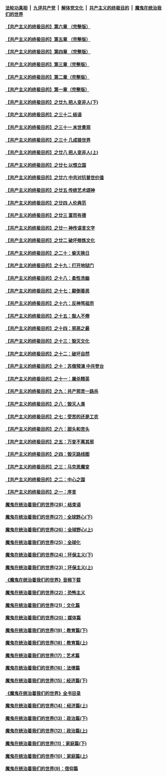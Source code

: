 ####  [法轮功真相](../../../../basic/blob/master/README.md?t=05032001) &nbsp;|&nbsp; [九评共产党](../../../../9ping.md/blob/master/README.md?t=05032001) &nbsp;|&nbsp; [解体党文化](../../../../jtdwh.md/blob/master/README.md?t=05032001)  &nbsp;|&nbsp; [共产主义的终极目的](../../../../gczydzjmd.md/blob/master/README.md?t=05032001) &nbsp;|&nbsp; [魔鬼在统治我们的世界](../../../../mgztzwmdsj.md/blob/master/README.md?t=05032001) 

#### [【共产主义的终极目的】第六章 （完整版）](../pages/nsc422/n11428913.md?t=05032001) 

#### [【共产主义的终极目的】第五章 （完整版）](../pages/nsc422/n11428912.md?t=05032001) 

#### [【共产主义的终极目的】第四章 （完整版）](../pages/nsc422/n11428907.md?t=05032001) 

#### [【共产主义的终极目的】第三章（完整版）](../pages/nsc422/n11428848.md?t=05032001) 

#### [【共产主义的终极目的】第二章（完整版）](../pages/nsc422/n11428831.md?t=05032001) 

#### [【共产主义的终极目的】第一章（完整版）](../pages/nsc422/n11417651.md?t=05032001) 

#### [【共产主义的终极目的】之廿九 把人变非人(下)](../pages/nsc422/n11344140.md?t=05032001) 

#### [【共产主义的终极目的】之三十二 结语](../pages/nsc422/n11360535.md?t=05032001) 

#### [【共产主义的终极目的】之三十一 末世景观](../pages/nsc422/n11351129.md?t=05032001) 

#### [【共产主义的终极目的】之三十 几成狼世界](../pages/nsc422/n11348280.md?t=05032001) 

#### [【共产主义的终极目的】之廿八 把人变非人(上)](../pages/nsc422/n11340492.md?t=05032001) 

#### [【共产主义的终极目的】之廿七 以恨立国](../pages/nsc422/n11336944.md?t=05032001) 

#### [【共产主义的终极目的】之廿六 中共对抗普世价值](../pages/nsc422/n11324785.md?t=05032001) 

#### [【共产主义的终极目的】之廿五 传统艺术颂神](../pages/nsc422/n11296396.md?t=05032001) 

#### [【共产主义的终极目的】之廿四 人伦典范](../pages/nsc422/n11296397.md?t=05032001) 

#### [【共产主义的终极目的】之廿三 富而有德](../pages/nsc422/n11283598.md?t=05032001) 

#### [【共产主义的终极目的】之廿一 神传语言文字](../pages/nsc422/n11263265.md?t=05032001) 

#### [【共产主义的终极目的】之廿二 破坏修炼文化](../pages/nsc422/n11245728.md?t=05032001) 

#### [【共产主义的终极目的】之二十：偷天换日](../pages/nsc422/n11238846.md?t=05032001) 

#### [【共产主义的终极目的】之十九：打开地狱门](../pages/nsc422/n11206376.md?t=05032001) 

#### [【共产主义的终极目的】之十八：柔性洗脑](../pages/nsc422/n11199994.md?t=05032001) 

#### [【共产主义的终极目的】之十七：颠倒善恶](../pages/nsc422/n11179782.md?t=05032001) 

#### [【共产主义的终极目的】之十六：反神骂祖宗](../pages/nsc422/n11166798.md?t=05032001) 

#### [【共产主义的终极目的】之十五：毁人不倦](../pages/nsc422/n11166792.md?t=05032001) 

#### [【共产主义的终极目的】之十四：邪恶之最](../pages/nsc422/n11150249.md?t=05032001) 

#### [【共产主义的终极目的】之十三：毁灭文化](../pages/nsc422/n11135227.md?t=05032001) 

#### [【共产主义的终极目的】之十二：破坏自然](../pages/nsc422/n11135214.md?t=05032001) 

#### [【共产主义的终极目的】之十：苏俄预演 中共登台](../pages/nsc422/n11118424.md?t=05032001) 

#### [【共产主义的终极目的】之十一：屠杀精英](../pages/nsc422/n11118442.md?t=05032001) 

#### [【共产主义的终极目的】之九：共产邪灵一路杀](../pages/nsc422/n11114139.md?t=05032001) 

#### [【共产主义的终极目的】之八：毁灭人类](../pages/nsc422/n11108503.md?t=05032001) 

#### [【共产主义的终极目的】之七：受苦的还是工农](../pages/nsc422/n11101809.md?t=05032001) 

#### [【共产主义的终极目的】之六：甜头和苦头](../pages/nsc422/n11096971.md?t=05032001) 

#### [【共产主义的终极目的】之五：万变不离其邪](../pages/nsc422/n11091285.md?t=05032001) 

#### [【共产主义的终极目的】之四：毁灭路线图](../pages/nsc422/n11086284.md?t=05032001) 

#### [【共产主义的终极目的】之三：马克思魔变](../pages/nsc422/n11061941.md?t=05032001) 

#### [【共产主义的终极目的】之二：中心之国](../pages/nsc422/n11047728.md?t=05032001) 

#### [【共产主义的终极目的】之一：序言](../pages/nsc422/n11086077.md?t=05032001) 

#### [魔鬼在统治着我们的世界(28)：结束语](../pages/nsc422/n10936246.md?t=05032001) 

#### [魔鬼在统治着我们的世界(27)：全球野心(下)](../pages/nsc422/n10928319.md?t=05032001) 

#### [魔鬼在统治着我们的世界(26)：全球野心(上)](../pages/nsc422/n10900318.md?t=05032001) 

#### [魔鬼在统治着我们的世界(25)：全球化](../pages/nsc422/n10788205.md?t=05032001) 

#### [魔鬼在统治着我们的世界(24)：环保主义(下)](../pages/nsc422/n10695307.md?t=05032001) 

#### [魔鬼在统治着我们的世界(23)：环保主义(上)](../pages/nsc422/n10688613.md?t=05032001) 

#### [《魔鬼在统治着我们的世界》音频下载](../pages/nsc422/n10635553.md?t=05032001) 

#### [魔鬼在统治着我们的世界(22)：恐怖主义](../pages/nsc422/n10614727.md?t=05032001) 

#### [魔鬼在统治着我们的世界(21)：文化篇](../pages/nsc422/n10597706.md?t=05032001) 

#### [魔鬼在统治着我们的世界(20)：媒体篇](../pages/nsc422/n10586579.md?t=05032001) 

#### [魔鬼在统治着我们的世界(19)：教育篇(下)](../pages/nsc422/n10564808.md?t=05032001) 

#### [魔鬼在统治着我们的世界(18)：教育篇(上)](../pages/nsc422/n10526970.md?t=05032001) 

#### [魔鬼在统治着我们的世界(17)：艺术篇](../pages/nsc422/n10499093.md?t=05032001) 

#### [魔鬼在统治着我们的世界(16)：法律篇](../pages/nsc422/n10485969.md?t=05032001) 

#### [魔鬼在统治着我们的世界(15)：经济篇(下)](../pages/nsc422/n10469975.md?t=05032001) 

#### [《魔鬼在统治着我们的世界》全书目录](../pages/nsc422/n10464261.md?t=05032001) 

#### [魔鬼在统治着我们的世界(14)：经济篇(上)](../pages/nsc422/n10457370.md?t=05032001) 

#### [魔鬼在统治着我们的世界(13)：政治篇(下)](../pages/nsc422/n10448270.md?t=05032001) 

#### [魔鬼在统治着我们的世界(12)：政治篇(上)](../pages/nsc422/n10444576.md?t=05032001) 

#### [魔鬼在统治着我们的世界(11)：家庭篇(下)](../pages/nsc422/n10440961.md?t=05032001) 

#### [魔鬼在统治着我们的世界(10)：家庭篇(上)](../pages/nsc422/n10435448.md?t=05032001) 

#### [魔鬼在统治着我们的世界(9)：信仰篇](../pages/nsc422/n10432159.md?t=05032001) 

